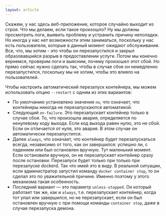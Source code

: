 ```yaml
---
layout: article
---
```

Скажем, у нас здесь веб-приложение, которое случайно выходит из строя. Что мы делаем, если такое произошло? Ну мы должны просмотреть логи, выявить проблему и устранить причину неполадки. Но иногда у нас нет возможности этим заниматься, поскольку у нас есть пользователи, которые в данный момент ожидают обслуживания. Все, что, мы хотим - это чтобы он перезапустился и закрыл образовавшийся разрыв в предоставлении услуги. Потом мы конечно вернемся, проверим логи и выясним, почему произошел этот сбой. Но прямо сейчас нужно сделать так, чтобы в случае сбоя он немедленно перезапустился, поскольку мы не хотим, чтобы это влияло на пользователей.

Чтобы настроить автоматический перезапуск контейнера, мы можем использовать опцию `--restart` с одним из этих вариантов:

- По умолчанию установлено значение `no`, что означает, что контейнеры никогда не перезапускаются автоматикой.
- Следующий `on-failure`. Это перезапускает контейнер только в случае сбоя. То, что произошла авария, определяется по ненулевому коду выхода. Если код выхода равен нулю, это не сбой. Если он отличается от нуля, это авария. В этом случае он автоматически перезапустится.
- Далее `always`, что означает, что контейнер будет перезапускаться всегда, независимо от того, как он завершился: успешно ли, с падением или был остановлен вручную.
Тут маленький момент. Если остановили вручную, он не перезапускает контейнер сразу после остановки. Перезапуск будет только при только при перезапуске dockerd. Так что имей это в виду. В реальной ситуации, если администратор запустил команду `docker container stop`, то он сделал это по уважительной причине. Именно поэтому у этого механизма такая особенность.
- Последний вариант — это параметр `unless-stopped`. Он который работает так же, как и `always`, т.е. перезапускает контейнер, когда тот упал или завершился, но не перезапускает, если он был остановлен вручную с при помощи команды `container stop`, даже в случае перезапуска демона.
